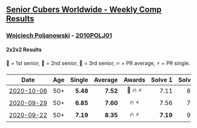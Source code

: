 <style>table {white-space: nowrap;}</style>

## [Senior Cubers Worldwide - Weekly Comp Results](/scw-comp/results/)
### [Wojciech Poljanowski](README.md) - [2010POLJ01](https://www.worldcubeassociation.org/persons/2010POLJ01?event=222)
#### 2x2x2 Results

<span style="white-space: nowrap;">🥇 = 1st senior</span>, <span style="white-space: nowrap;">🥈 = 2nd senior</span>, <span style="white-space: nowrap;">🥉 = 3rd senior</span>, <span style="white-space: nowrap;">🔥 = PR average</span>, <span style="white-space: nowrap;">⚡ = PR single</span>.

| Date | Age | Single | Average | Awards | Solve 1 | Solve 2 | Solve 3 | Solve 4 | Solve 5 | Video |
| :--: | :--: | --: | --: | :--: | --: | --: | --: | --: | --: | :-- |
| [2020-10-06](../../results/2020-10-06/222.md) | 50+ | **5.48** | **7.52** | 🥈 🔥 ⚡ | 7.11 | 8.85 | 11.55 | 6.61 | **5.48** | [Desktop](https://www.facebook.com/events/2645965315652815/permalink/2649638881952125) / [Mobile](https://m.facebook.com/events/2645965315652815?view=permalink&id=2649638881952125) |
| [2020-09-29](../../results/2020-09-29/222.md) | 50+ | **6.85** | **7.60** | 🔥 ⚡ | 7.56 | 7.21 | 9.83 | 8.04 | **6.85** | [Desktop](https://www.facebook.com/events/1202263490156156/permalink/1204016496647522) / [Mobile](https://m.facebook.com/events/1202263490156156?view=permalink&id=1204016496647522) |
| [2020-09-22](../../results/2020-09-22/222.md) | 50+ | **7.19** | **8.35** | 🔥 ⚡ | **7.19** | 9.46 | **7.19** | 9.04 | 8.82 | [Desktop](https://www.facebook.com/events/3404368289613252/permalink/3438426666207414) / [Mobile](https://m.facebook.com/events/3404368289613252?view=permalink&id=3438426666207414) |


<!-- Global site tag (gtag.js) - Google Analytics -->
<script async src="https://www.googletagmanager.com/gtag/js?id=UA-86348435-3"></script>
<script>window.dataLayer = window.dataLayer || []; function gtag() {dataLayer.push(arguments);} gtag('js', new Date()); gtag('config', 'UA-86348435-3');</script>
